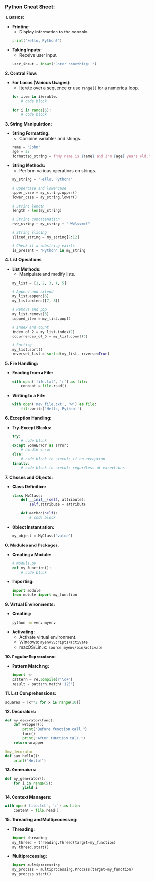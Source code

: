 ### **Python Cheat Sheet:**

**1. Basics:**
   - **Printing:**
     - Display information to the console.
     ```python
     print("Hello, Python!")
     ```
   - **Taking Inputs:**
     - Receive user input.
     ```python
     user_input = input("Enter something: ")
     ```

**2. Control Flow:**
   - **For Loops (Various Usages):**
     - Iterate over a sequence or use `range()` for a numerical loop.
     ```python
     for item in iterable:
         # code block

     for i in range(5):
         # code block
     ```

**3. String Manipulation:**
   - **String Formatting:**
     - Combine variables and strings.
     ```python
     name = "John"
     age = 25
     formatted_string = f"My name is {name} and I'm {age} years old."
     ```
   - **String Methods:**
     - Perform various operations on strings.
     ```python
     my_string = "Hello, Python!"

     # Uppercase and lowercase
     upper_case = my_string.upper()
     lower_case = my_string.lower()

     # String length
     length = len(my_string)

     # String concatenation
     new_string = my_string + " Welcome!"

     # String slicing
     sliced_string = my_string[7:12]

     # Check if a substring exists
     is_present = "Python" in my_string
     ```

**4. List Operations:**
   - **List Methods:**
     - Manipulate and modify lists.
     ```python
     my_list = [1, 2, 3, 4, 5]

     # Append and extend
     my_list.append(6)
     my_list.extend([7, 8])

     # Remove and pop
     my_list.remove(3)
     popped_item = my_list.pop()

     # Index and count
     index_of_2 = my_list.index(2)
     occurrences_of_5 = my_list.count(5)

     # Sorting
     my_list.sort()
     reversed_list = sorted(my_list, reverse=True)
     ```

**5. File Handling:**
   - **Reading from a File:**
     ```python
     with open('file.txt', 'r') as file:
         content = file.read()
     ```
   - **Writing to a File:**
     ```python
     with open('new_file.txt', 'w') as file:
         file.write('Hello, Python!')
     ```

**6. Exception Handling:**
   - **Try-Except Blocks:**
     ```python
     try:
         # code block
     except SomeError as error:
         # handle error
     else:
         # code block to execute if no exception
     finally:
         # code block to execute regardless of exceptions
     ```

**7. Classes and Objects:**
   - **Class Definition:**
     ```python
     class MyClass:
         def __init__(self, attribute):
             self.attribute = attribute

         def method(self):
             # code block
     ```
   - **Object Instantiation:**
     ```python
     my_object = MyClass("value")
     ```

**8. Modules and Packages:**
   - **Creating a Module:**
     ```python
     # module.py
     def my_function():
         # code block
     ```
   - **Importing:**
     ```python
     import module
     from module import my_function
     ```

**9. Virtual Environments:**
   - **Creating:**
     ```bash
     python -m venv myenv
     ```
   - **Activating:**
     - Activate virtual environment.
     - Windows: `myenv\Scripts\activate`
     - macOS/Linux: `source myenv/bin/activate`

**10. Regular Expressions:**
   - **Pattern Matching:**
     ```python
     import re
     pattern = re.compile(r'\d+')
     result = pattern.match('123')
     ```

**11. List Comprehensions:**
   ```python
   squares = [x**2 for x in range(10)]
   ```

**12. Decorators:**
   ```python
   def my_decorator(func):
       def wrapper():
           print("Before function call.")
           func()
           print("After function call.")
       return wrapper

   @my_decorator
   def say_hello():
       print("Hello!")
   ```

**13. Generators:**
   ```python
   def my_generator():
       for i in range(5):
           yield i
   ```

**14. Context Managers:**
   ```python
   with open('file.txt', 'r') as file:
       content = file.read()
   ```

**15. Threading and Multiprocessing:**
   - **Threading:**
     ```python
     import threading
     my_thread = threading.Thread(target=my_function)
     my_thread.start()
     ```
   - **Multiprocessing:**
     ```python
     import multiprocessing
     my_process = multiprocessing.Process(target=my_function)
     my_process.start()
     ```

